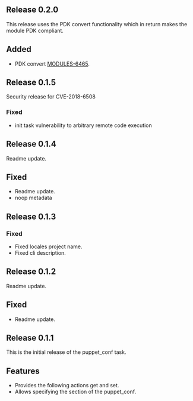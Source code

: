 ## Release 0.2.0
This release uses the PDK convert functionality which in return makes the module PDK compliant.

## Added
- PDK convert [MODULES-6465](https://tickets.puppet.com/browse/MODULES-6465).

## Release 0.1.5
Security release for CVE-2018-6508

### Fixed
- init task vulnerability to arbitrary remote code execution

## Release 0.1.4
Readme update.

## Fixed
- Readme update.
- noop metadata

## Release 0.1.3

### Fixed
- Fixed locales project name.
- Fixed cli description.

## Release 0.1.2
Readme update.

## Fixed
- Readme update.

## Release 0.1.1
This is the initial release of the puppet_conf task.

## Features
- Provides the following actions get and set.
- Allows specifying the section of the puppet_conf.
